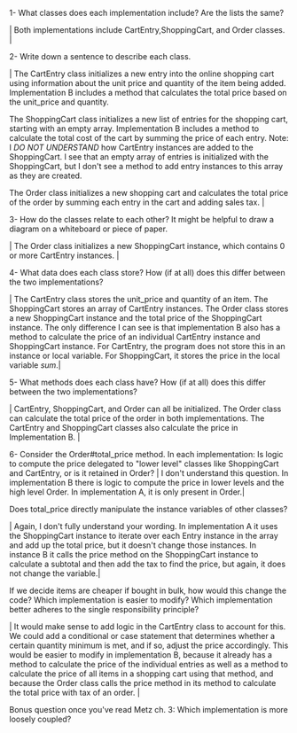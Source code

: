 1- What classes does each implementation include? Are the lists the same?

| Both implementations include CartEntry,ShoppingCart, and Order classes. |

2- Write down a sentence to describe each class.

| The CartEntry class initializes a new entry into the online shopping cart using information about the unit price and quantity of the item being added. Implementation B includes a method that calculates the total price based on the unit_price and quantity.

The ShoppingCart class initializes a new list of entries for the shopping cart, starting with an empty array. Implementation B includes a method to calculate the total cost of the cart by summing the price of each entry. Note: I _DO NOT UNDERSTAND_ how CartEntry instances are added to the ShoppingCart. I see that an empty array of entries is initialized with the ShoppingCart, but I don't see a method to add entry instances to this array as they are created.

The Order class initializes a new shopping cart and calculates the total price of the order by summing each entry in the cart and adding sales tax. |

3- How do the classes relate to each other? It might be helpful to draw a diagram on a whiteboard or piece of paper.

| The Order class initializes a new ShoppingCart instance, which contains 0 or more CartEntry instances. |

4- What data does each class store? How (if at all) does this differ between the two implementations?

| The CartEntry class stores the unit_price and quantity of an item. The ShoppingCart stores an array of CartEntry instances. The Order class stores a new ShoppingCart instance and the total price of the ShoppingCart instance. The only difference I can see is that implementation B also has a method to calculate the price of an individual CartEntry instance and ShoppingCart instance. For CartEntry, the program does not store this in an instance or local variable. For ShoppingCart, it stores the price in the local variable _sum_.|

5- What methods does each class have? How (if at all) does this differ between the two implementations?

| CartEntry, ShoppingCart, and Order can all be initialized. The Order class can calculate the total price of the order in both implementations. The CartEntry and ShoppingCart classes also calculate the price in Implementation B.  |

6- Consider the Order#total_price method. In each implementation:
Is logic to compute the price delegated to "lower level" classes like ShoppingCart and CartEntry, or is it retained in Order?
| I don't understand this question. In implementation B there is logic to compute the price in lower levels and the high level Order. In implementation A, it is only present in Order.|

Does total_price directly manipulate the instance variables of other classes?

| Again, I don't fully understand your wording. In implementation A it uses the ShoppingCart instance to iterate over each Entry instance in the array and add up the total price, but it doesn't change those instances. In instance B it calls the price method on the ShoppingCart instance to calculate a subtotal and then add the tax to find the price, but again, it does not change the variable.|

If we decide items are cheaper if bought in bulk, how would this change the code? Which implementation is easier to modify?
Which implementation better adheres to the single responsibility principle?

| It would make sense to add logic in the CartEntry class to account for this. We could add a conditional or case statement that determines whether a certain quantity minimum is met, and if so, adjust the price accordingly. This would be easier to modify in implementation B, because it already has a method to calculate the price of the individual entries as well as a method to calculate the price of all items in a shopping cart using that method, and because the Order class calls the price method in its method to calculate the total price with tax of an order. |

Bonus question once you've read Metz ch. 3: Which implementation is more loosely coupled?
